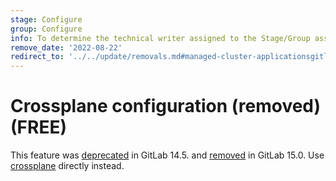 ```yaml
---
stage: Configure
group: Configure
info: To determine the technical writer assigned to the Stage/Group associated with this page, see https://about.gitlab.com/handbook/product/ux/technical-writing/#assignments
remove_date: '2022-08-22'
redirect_to: '../../update/removals.md#managed-cluster-applicationsgitlab-ciyml'
---
```


# Crossplane configuration (removed) **(FREE)**

This feature was [deprecated](https://gitlab.com/groups/gitlab-org/configure/-/epics/8)
in GitLab 14.5. and [removed](https://gitlab.com/gitlab-org/gitlab/-/issues/333610)
in GitLab 15.0. Use [crossplane](https://crossplane.io/) directly instead.
